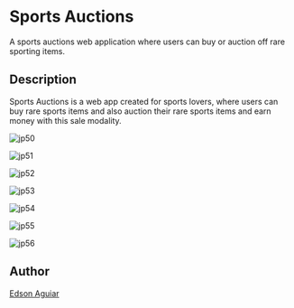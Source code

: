 # Sports Auctions
A sports auctions web application where users can buy or auction off rare sporting items.


## Description
Sports Auctions is a web app created for sports lovers, where users can buy rare sports items and
also auction their rare sports items and earn money with this sale modality.

![jp50](https://user-images.githubusercontent.com/106551525/223326970-72b4692b-e684-4bd4-8ccb-89cbda5297e0.png)

![jp51](https://user-images.githubusercontent.com/106551525/223327036-8884c615-cd33-4702-8863-700de398272d.png)

![jp52](https://user-images.githubusercontent.com/106551525/223327098-9ab9b566-97ff-4af3-a47e-ecf25d5e5beb.png)

![jp53](https://user-images.githubusercontent.com/106551525/223327168-c4ba5a82-f2f6-4c33-96bb-3010d464feac.png)

![jp54](https://user-images.githubusercontent.com/106551525/223327234-1d1711fd-a8d4-47f6-9e6c-64c475f5f2df.png)

![jp55](https://user-images.githubusercontent.com/106551525/223327314-366377eb-2851-436c-84f0-7f2b95c9980c.png)

![jp56](https://user-images.githubusercontent.com/106551525/223327392-d246de40-a985-4ce7-afe4-f2c06713117e.png)


## Author
<a href="mailto:iamedsonaguiar@gmail.com">Edson Aguiar</a>
